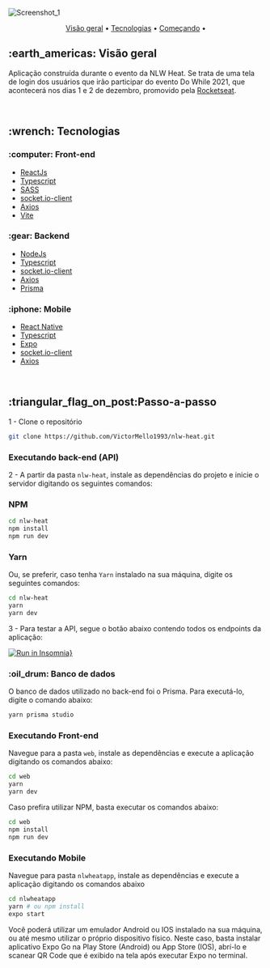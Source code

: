 ![Screenshot_1](https://user-images.githubusercontent.com/35710766/138612674-eb691b53-0719-49f1-a557-572dc8d7a7e8.png)


<p align="center">
  <a href="#earth_americas-visão-geral">Visão geral</a> •
  <a href="#wrench-tecnologias">Tecnologias</a> •
  <a href="#triangular_flag_on_postpasso-a-passo">Começando</a> •  
</p>

<h2>:earth_americas: Visão geral</h2>
<p>Aplicação construída durante o evento da NLW Heat. Se trata de uma tela de login dos usuários que irão participar do evento Do While 2021, que acontecerá nos dias 1 e 2 de dezembro, promovido pela <a href="https://www.rocketseat.com.br/">Rocketseat</a>.</p>

</br>

<h2>:wrench: Tecnologias</h2>

<h3>:computer: Front-end</h3>
<ul>
  <li><a href="https://reactjs.org/">ReactJs</a></li>
  <li><a href="https://www.typescriptlang.org/">Typescript</a></li>
  <li><a href="https://sass-lang.com/">SASS</a></li>
  <li><a href="https://www.npmjs.com/package/socket.io-client">socket.io-client</a></li>
  <li><a href="https://axios-http.com/docs/intro">Axios</a></li>
  <li><a href="https://vitejs.dev/">Vite</a></li>
</ul>

<h3>:gear: Backend</h3>
<ul>
  <li><a href="https://nodejs.org/en/">NodeJs</a></li>
  <li><a href="https://www.typescriptlang.org/">Typescript</a></li>  
  <li><a href="https://www.npmjs.com/package/socket.io-client">socket.io-client</a></li>
  <li><a href="https://axios-http.com/docs/intro">Axios</a></li>  
  <li><a href="https://www.prisma.io/">Prisma</a></li>    
</ul>

<h3>:iphone: Mobile</h3>
<ul>
  <li><a href="https://reactnative.dev/">React Native</a></li>
  <li><a href="https://www.typescriptlang.org/">Typescript</a></li>  
  <li><a href="https://expo.dev/">Expo</a></li>  
  <li><a href="https://www.npmjs.com/package/socket.io-client">socket.io-client</a></li>
  <li><a href="https://axios-http.com/docs/intro">Axios</a></li>  
</ul>

</br>

<h2>:triangular_flag_on_post:Passo-a-passo</h2>

1 - Clone o repositório
```sh
git clone https://github.com/VictorMello1993/nlw-heat.git
```

<h3>Executando back-end (API)</h3>

2 - A partir da pasta ```nlw-heat```, instale as dependências do projeto e inicie o servidor digitando os seguintes comandos:

<h3>NPM</h3>

```sh
cd nlw-heat
npm install
npm run dev
```

<h3>Yarn</h3>

Ou, se preferir, caso tenha ```Yarn``` instalado na sua máquina, digite os seguintes comandos:

```sh
cd nlw-heat
yarn
yarn dev
```

3 - Para testar a API, segue o botão abaixo contendo todos os endpoints da aplicação:

[![Run in Insomnia}](https://insomnia.rest/images/run.svg)](https://insomnia.rest/run/?label=NLW%20Heat&uri=https%3A%2F%2Fraw.githubusercontent.com%2FVictorMello1993%2Fnlw-heat%2Fmain%2Fapi.json)

<h3>:oil_drum: Banco de dados</h3>

O banco de dados utilizado no back-end foi o Prisma. Para executá-lo, digite o comando abaixo:

```sh
yarn prisma studio
```

<h3>Executando Front-end</h3>

Navegue para a pasta ```web```, instale as dependências e execute a aplicação digitando os comandos abaixo:

```sh
cd web
yarn
yarn dev
```
Caso prefira utilizar NPM, basta executar os comandos abaixo:

```sh
cd web
npm install
npm run dev
```

<h3>Executando Mobile</h3>

Navegue para pasta ```nlwheatapp```, instale as dependências e execute a aplicação digitando os comandos abaixo

```sh
cd nlwheatapp
yarn # ou npm install
expo start
```

Você poderá utilizar um emulador Android ou IOS instalado na sua máquina, ou até mesmo utilizar o próprio dispositivo físico. Neste caso, basta instalar aplicativo Expo Go na Play Store (Android) ou App Store (IOS), abrí-lo e scanear QR Code que é exibido na tela após executar Expo no terminal.
